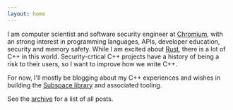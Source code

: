 ```yaml
---
layout: home
---
```

I am computer scientist and software security engineer at
[Chromium](https://www.chromium.org/Home/), with an strong interest in
programming languages, APIs, developer education, security and memory safety. While I am excited
about [Rust](https://www.rust-lang.org/), there is a lot of C++ in this world. Security-crtical C++
projects have a history of being a risk to their users, so I want to improve how we write C++.

For now, I'll mostly be blogging about my C++ experiences and wishes in building the
[Subspace library](https://github.com/chromium/subspace) and associated tooling.

See the <a href="/archive.html">archive</a> for a list of all posts.